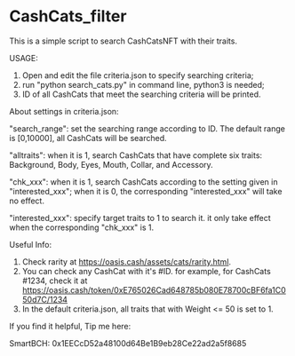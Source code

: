 # CashCats_filter
This is a simple script to search CashCatsNFT with their traits.

USAGE:

1. Open and edit the file criteria.json to specify searching criteria;
2. run "python search_cats.py" in command line, python3 is needed;
3. ID of all CashCats that meet the searching criteria will be printed.


About settings in criteria.json:

"search_range": set the searching range according to ID. The default range is [0,10000], all CashCats will be searched.

"alltraits": when it is 1, search CashCats that have complete six traits: Background, Body, Eyes, Mouth, Collar, and Accessory.

"chk_xxx": when it is 1, search CashCats according to the setting given in "interested_xxx"; when it is 0, the corresponding "interested_xxx" will take no effect.

"interested_xxx": specify target traits to 1 to search it. it only take effect when the corresponding "chk_xxx" is 1.


Useful Info:
1.  Check rarity at https://oasis.cash/assets/cats/rarity.html.
2.  You can check any CashCat with it's #ID. for example, for CashCats #1234, check it at https://oasis.cash/token/0xE765026Cad648785b080E78700cBF6fa1C050d7C/1234
3.  In the default criteria.json, all traits that with Weight <= 50 is set to 1.

If you find it helpful, Tip me here:

SmartBCH: 0x1EECcD52a48100d64Be1B9eb28Ce22ad2a5f8685

